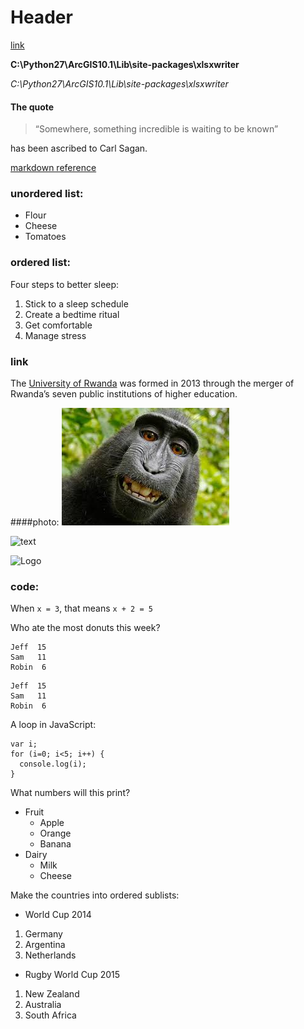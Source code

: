 # Header

[link](C:\Python27\ArcGIS10.1\Lib\site-packages\xlsxwriter)

__C:\Python27\ArcGIS10.1\Lib\site-packages\xlsxwriter__

_C:\Python27\ArcGIS10.1\Lib\site-packages\xlsxwriter_


#### The quote

>“Somewhere, something incredible is waiting to be known”

has been ascribed to Carl Sagan.

[markdown reference](https://commonmark.org/help/)

### unordered list:
* Flour
* Cheese
* Tomatoes


### ordered list:
Four steps to better sleep:
1. Stick to a sleep schedule
2. Create a bedtime ritual
3. Get comfortable
4. Manage stress
                  
### link
The [University of Rwanda](http://www.ur.ac.rw) was formed in 2013 through the merger of Rwanda’s 
seven public institutions of higher education.

####photo:
![photo](photo.jpeg)

![text](https://commonmark.org/help/images/favicon.png)   
  

![Logo][1]

[1]: https://commonmark.org/help/images/favicon.png "Creative Commons licensed"     

### code:
When `x = 3`, that means `x + 2 = 5`

Who ate the most donuts this week?

    Jeff  15
    Sam   11
    Robin  6
```
Jeff  15
Sam   11
Robin  6 
```

A loop in JavaScript:
```
var i;
for (i=0; i<5; i++) {
  console.log(i);
}
```
What numbers will this print?

* Fruit
  * Apple
  * Orange
  * Banana
* Dairy
  * Milk
  * Cheese
  
Make the countries into ordered sublists:  
+ World Cup 2014
1. Germany
2. Argentina
3. Netherlands
+ Rugby World Cup 2015
1. New Zealand
2. Australia
3. South Africa